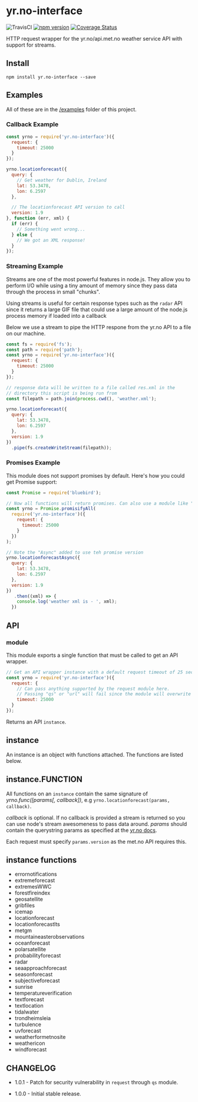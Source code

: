 yr.no-interface
===============

![TravisCI](https://travis-ci.org/evanshortiss/yr.nno-interface.svg) [![npm version](https://badge.fury.io/js/yr.no-interface.svg)](https://badge.fury.io/js/yr.no-interface) [![Coverage Status](https://coveralls.io/repos/github/evanshortiss/yr.no-interface/badge.svg?branch=master)](https://coveralls.io/github/evanshortiss/yr.no-interface?branch=master)

HTTP request wrapper for the yr.no/api.met.no weather service API with support
for streams.

## Install

```
npm install yr.no-interface --save
```

## Examples

All of these are in the [/examples](github.com/evanshortiss/yr.no-interface/tree/master/examples)
folder of this project.

### Callback Example

```javascript
const yrno = require('yr.no-interface')({
  request: {
    timeout: 25000
  }
});

yrno.locationforecast({
  query: {
    // Get weather for Dublin, Ireland
    lat: 53.3478,
    lon: 6.2597
  },

  // The locationforecast API version to call
  version: 1.9
}, function (err, xml) {
  if (err) {
    // Something went wrong...
  } else {
    // We got an XML response!
  }
});
```


### Streaming Example
Streams are one of the most powerful features in node.js. They allow you to
perform I/O while using a tiny amount of memory since they pass data through the
process in small "chunks".

Using streams is useful for certain response types such as the `radar` API since
it returns a large GIF file that could use a large amount of the node.js process
memory if loaded into a callback

Below we use a stream to pipe the HTTP respone from the yr.no API to a file on
our machine.

```javascript
const fs = require('fs');
const path = require('path');
const yrno = require('yr.no-interface')({
  request: {
    timeout: 25000
  }
});

// response data will be written to a file called res.xml in the
// directory this script is being run from
const filepath = path.join(process.cwd(), 'weather.xml');

yrno.locationforecast({
  query: {
    lat: 53.3478,
    lon: 6.2597
  },
  version: 1.9
})
  .pipe(fs.createWriteStream(filepath));
```

### Promises Example
This module does not support promises by default. Here's how you could get
Promise support:

```js
const Promise = require('bluebird');

// Now all functions will return promises. Can also use a module like "pify"
const yrno = Promise.promisifyAll(
  require('yr.no-interface')({
    request: {
      timeout: 25000
    }
  })
);

// Note the "Async" added to use teh promise version
yrno.locationforecastAsync({
  query: {
    lat: 53.3478,
    lon: 6.2597
  },
  version: 1.9
})
   .then((xml) => {
    console.log('weather xml is - ', xml);
  })
```

## API

### module
This module exports a single function that must be called to get an API wrapper.

```js
// Get an API wrapper instance with a default request timeout of 25 seconds
const yrno = require('yr.no-interface')({
  request: {
    // Can pass anything supported by the request module here.
    // Passing "qs" or "url" will fail since the module will overwrite them
    timeout: 25000
  }
});
```

Returns an API `instance`.

## instance

An instance is an object with functions attached. The functions are listed
below.

## instance.FUNCTION

All functions on an `instance` contain the same signature of
_yrno.func([params[, callback])_, e.g `yrno.locationforecast(params, callback)`.

_callback_ is optional. If no callback is provided a stream is returned so you
can use node's stream awesomeness to pass data around. _params_ should contain
the querystring params as specified at the
[yr.no docs](api.met.no/weatherapi/documentation).

Each request must specify `params.version` as the met.no API requires this.

## instance functions

* errornotifications
* extremeforecast
* extremesWWC
* forestfireindex
* geosatellite
* gribfiles
* icemap
* locationforecast
* locationforecastlts
* metgm
* mountaineasterobservations
* oceanforecast
* polarsatellite
* probabilityforecast
* radar
* seaapproachforecast
* seasonforecast
* subjectiveforecast
* sunrise
* temperatureverification
* textforecast
* textlocation
* tidalwater
* trondheimsleia
* turbulence
* uvforecast
* weatherformetnosite
* weathericon
* windforecast


## CHANGELOG

* 1.0.1 - Patch for security vulnerability in `request` through `qs` module.

* 1.0.0 - Initial stable release.
